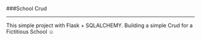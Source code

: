 ###School Crud
<hr>
This simple project with Flask + SQLALCHEMY. Building a simple Crud for a Fictitious School ☺️
